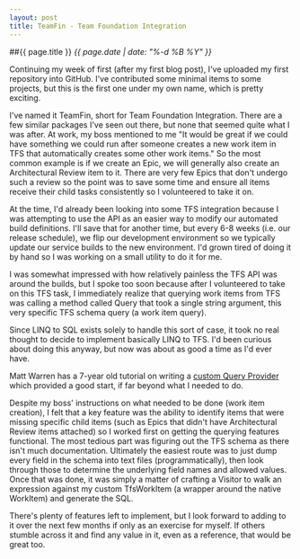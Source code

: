 ```yaml
---
layout: post
title: TeamFin - Team Foundation Integration
---
```

##{{ page.title }}
_{{ page.date | date: "%-d %B %Y" }}_

Continuing my week of first (after my first blog post), I've uploaded my first repository into GitHub.  I've contributed some minimal items to some projects, but this is the first one under my own name, which is pretty exciting.  

I've named it TeamFin, short for Team Foundation Integration.  There are a few similar packages I've seen out there, but none that seemed quite what I was after.  At work, my boss mentioned to me "It would be great if we could have something we could run after someone creates a new work item in TFS that automatically creates some other work items."  So the most common example is if we create an Epic, we will generally also create an Architectural Review item to it.  There are very few Epics that don't undergo such a review so the point was to save some time and ensure all items receive their child tasks consistently so I volunteered to take it on.

At the time, I'd already been looking into some TFS integration because I was attempting to use the API as an easier way to modify our automated build definitions.  I'll save that for another time, but every 6-8 weeks (i.e. our release schedule), we flip our development environment so we typically update our service builds to the new environment.  I'd grown tired of doing it by hand so I was working on a small utility to do it for me.  

I was somewhat impressed with how relatively painless the TFS API was around the builds, but I spoke too soon because after I volunteered to take on this TFS task, I immediately realize that querying work items from TFS was calling a method called Query that took a single string argument, this very specific TFS schema query (a work item query).  

Since LINQ to SQL exists solely to handle this sort of case, it took no real thought to decide to implement basically LINQ to TFS.  I'd been curious about doing this anyway, but now was about as good a time as I'd ever have.  

Matt Warren has a 7-year old tutorial on writing a [custom Query Provider](http://blogs.msdn.com/b/mattwar/archive/2008/11/18/linq-links.aspx) which provided a good start, if far beyond what I needed to do.  

Despite my boss' instructions on what needed to be done (work item creation), I felt that a key feature was the ability to identify items that were missing specific child items (such as Epics that didn't have Architectural Review items attached) so I worked first on getting the querying features functional.  The most tedious part was figuring out the TFS schema as there isn't much documentation. Ultimately the easiest route was to just dump every field in the schema into text files (programmatically), then look through those to determine the underlying field names and allowed values.  Once that was done, it was simply a matter of crafting a Visitor to walk an expression against my custom TfsWorkItem (a wrapper around the native WorkItem) and generate the SQL.  

There's plenty of features left to implement, but I look forward to adding to it over the next few months if only as an exercise for myself.  If others stumble across it and find any value in it, even as a reference, that would be great too.
